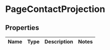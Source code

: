 # PageContactProjection
## Properties

Name | Type | Description | Notes
------------ | ------------- | ------------- | -------------


